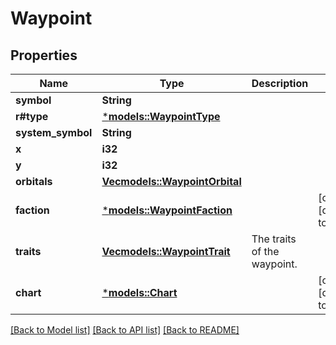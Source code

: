 # Waypoint

## Properties
Name | Type | Description | Notes
------------ | ------------- | ------------- | -------------
**symbol** | **String** |  | 
**r#type** | [***models::WaypointType**](WaypointType.md) |  | 
**system_symbol** | **String** |  | 
**x** | **i32** |  | 
**y** | **i32** |  | 
**orbitals** | [**Vec<models::WaypointOrbital>**](WaypointOrbital.md) |  | 
**faction** | [***models::WaypointFaction**](WaypointFaction.md) |  | [optional] [default to None]
**traits** | [**Vec<models::WaypointTrait>**](WaypointTrait.md) | The traits of the waypoint. | 
**chart** | [***models::Chart**](Chart.md) |  | [optional] [default to None]

[[Back to Model list]](../README.md#documentation-for-models) [[Back to API list]](../README.md#documentation-for-api-endpoints) [[Back to README]](../README.md)



